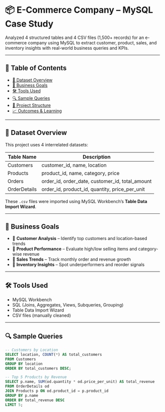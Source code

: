 # 📦 E-Commerce Company – MySQL Case Study

Analyzed 4 structured tables and 4 CSV files (1,500+ records) for an e-commerce company using MySQL to extract customer, product, sales, and inventory insights with real-world business queries and KPIs.

---

## 📑 Table of Contents

- [📁 Dataset Overview](#-dataset-overview)
- [🧠 Business Goals](#-business-goals)
- [🛠️ Tools Used](#️-tools-used)
- [🔍 Sample Queries](#-sample-queries)
- [📂 Project Structure](#-project-structure)
- [📈 Outcomes & Learning](#-outcomes--learning)

---

## 📁 Dataset Overview

This project uses 4 interrelated datasets:

| Table Name       | Description                                         |
|------------------|-----------------------------------------------------|
| Customers        | customer_id, name, location                         |
| Products         | product_id, name, category, price                   |
| Orders           | order_id, order_date, customer_id, total_amount     |
| OrderDetails     | order_id, product_id, quantity, price_per_unit      |

These `.csv` files were imported using MySQL Workbench’s **Table Data Import Wizard**.

---

## 🧠 Business Goals

- 📌 **Customer Analysis** – Identify top customers and location-based trends
- 📌 **Product Performance** – Evaluate high/low selling items and category-wise revenue
- 📌 **Sales Trends** – Track monthly order and revenue growth
- 📌 **Inventory Insights** – Spot underperformers and reorder signals

---

## 🛠️ Tools Used

- MySQL Workbench
- SQL (Joins, Aggregates, Views, Subqueries, Grouping)
- Table Data Import Wizard
- CSV files (manually cleaned)

---

## 🔍 Sample Queries

```sql
-- Customers by Location
SELECT location, COUNT(*) AS total_customers
FROM Customers
GROUP BY location
ORDER BY total_customers DESC;

-- Top 5 Products by Revenue
SELECT p.name, SUM(od.quantity * od.price_per_unit) AS total_revenue
FROM OrderDetails od
JOIN Products p ON od.product_id = p.product_id
GROUP BY p.name
ORDER BY total_revenue DESC
LIMIT 5;
